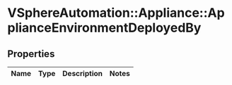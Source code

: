 # VSphereAutomation::Appliance::ApplianceEnvironmentDeployedBy

## Properties
Name | Type | Description | Notes
------------ | ------------- | ------------- | -------------


